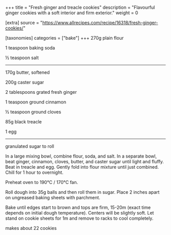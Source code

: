 +++
title = "Fresh ginger and treacle cookies"
description = "Flavourful ginger cookies with a soft interior and firm exterior."
weight = 0

[extra]
source = "https://www.allrecipes.com/recipe/16318/fresh-ginger-cookies/"

[taxonomies]
categories = ["bake"]
+++
270g plain flour

1 teaspoon baking soda

½ teaspoon salt

---

170g butter, softened

200g caster sugar

2 tablespoons grated fresh ginger

1 teaspoon ground cinnamon

½ teaspoon ground cloves

85g black treacle

1 egg

---

granulated sugar to roll
<!-- sep -->
In a large mixing bowl, combine flour, soda, and salt.
In a separate bowl, beat ginger, cinnamon, cloves, butter, and caster sugar until light and fluffy.
Beat in treacle and egg.
Gently fold into flour mixture until just combined.
Chill for 1 hour to overnight.

Preheat oven to 190°C / 170°C fan.

Roll dough into 35g balls and then roll them in sugar.
Place 2 inches apart on ungreased baking sheets with parchment.

Bake until edges start to brown and tops are firm, 15-20m (exact time depends on initial dough temperature).
Centers will be slightly soft.
Let stand on cookie sheets for 1m and remove to racks to cool completely.
<!-- sep -->
makes about 22 cookies
